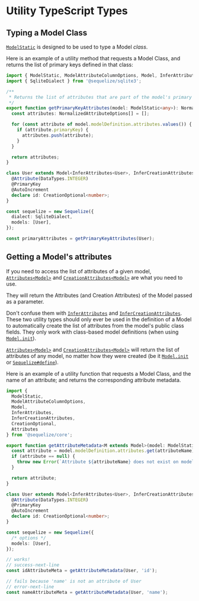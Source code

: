 # Utility TypeScript Types

## Typing a Model Class

[`ModelStatic`](pathname:///api/v7/types/_sequelize_core.index.modelstatic) is designed to be used to type a Model *class*.

Here is an example of a utility method that requests a Model Class, and returns the list of primary keys defined in that class:

```typescript
import { ModelStatic, ModelAttributeColumnOptions, Model, InferAttributes, InferCreationAttributes, CreationOptional } from '@sequelize/core';
import { SqliteDialect } from '@sequelize/sqlite3';

/**
 * Returns the list of attributes that are part of the model's primary key.
 */
export function getPrimaryKeyAttributes(model: ModelStatic<any>): NormalizedAttributeOptions[] {
  const attributes: NormalizedAttributeOptions[] = [];

  for (const attribute of model.modelDefinition.attributes.values()) {
    if (attribute.primaryKey) {
      attributes.push(attribute);
    }
  }

  return attributes;
}

class User extends Model<InferAttributes<User>, InferCreationAttributes<User>> {
  @Attribute(DataTypes.INTEGER)
  @PrimaryKey
  @AutoIncrement
  declare id: CreationOptional<number>;
}

const sequelize = new Sequelize({
  dialect: SqliteDialect,
  models: [User],  
});

const primaryAttributes = getPrimaryKeyAttributes(User);
```

## Getting a Model's attributes

If you need to access the list of attributes of a given model,
[`Attributes<Model>`](pathname:///api/v7/types/_sequelize_core.index.attributes) and [`CreationAttributes<Model>`](pathname:///api/v7/types/_sequelize_core.index.creationattributes)
are what you need to use.

They will return the Attributes (and Creation Attributes) of the Model passed as a parameter.

Don't confuse them with [`InferAttributes`](pathname:///api/v7/types/_sequelize_core.index.inferattributes)
and [`InferCreationAttributes`](pathname:///api/v7/types/_sequelize_core.index.infercreationattributes). These two utility types should only ever be used
in the definition of a Model to automatically create the list of attributes from the model's public class fields. They only work
with class-based model definitions (when using [`Model.init`](pathname:///api/v7/classes/_sequelize_core.index.Model.html#init)).

[`Attributes<Model>`](pathname:///api/v7/types/_sequelize_core.index.attributes) and [`CreationAttributes<Model>`](pathname:///api/v7/types/_sequelize_core.index.creationattributes)
will return the list of attributes of any model, no matter how they were created (be it [`Model.init`](pathname:///api/v7/classes/_sequelize_core.index.Model.html#init)
or [`Sequelize#define`](pathname:///api/v7/classes/_sequelize_core.index.Sequelize.html#define)).

Here is an example of a utility function that requests a Model Class, and the name of an attribute; and returns the corresponding attribute metadata.

```typescript
import {
  ModelStatic,
  ModelAttributeColumnOptions,
  Model,
  InferAttributes,
  InferCreationAttributes,
  CreationOptional,
  Attributes
} from '@sequelize/core';

export function getAttributeMetadata<M extends Model>(model: ModelStatic<M>, attributeName: keyof Attributes<M>): ModelAttributeColumnOptions {
  const attribute = model.modelDefinition.attributes.get(attributeName);
  if (attribute == null) {
    throw new Error(`Attribute ${attributeName} does not exist on model ${model.name}`);
  }

  return attribute;
}

class User extends Model<InferAttributes<User>, InferCreationAttributes<User>> {
  @Attribute(DataTypes.INTEGER)
  @PrimaryKey
  @AutoIncrement
  declare id: CreationOptional<number>;
}

const sequelize = new Sequelize({
  /* options */
  models: [User],
});

// works!
// success-next-line
const idAttributeMeta = getAttributeMetadata(User, 'id');

// fails because 'name' is not an attribute of User
// error-next-line
const nameAttributeMeta = getAttributeMetadata(User, 'name');
```

